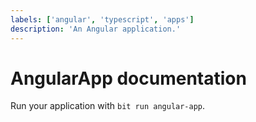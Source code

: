 ```yaml
---
labels: ['angular', 'typescript', 'apps']
description: 'An Angular application.'
---
```


# AngularApp documentation

Run your application with `bit run angular-app`.
